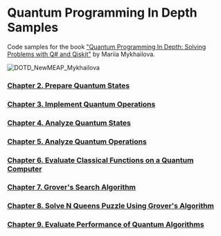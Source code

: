 # Quantum Programming In Depth Samples
Code samples for the book ["Quantum Programming In Depth: Solving Problems with Q# and Qiskit"](https://mng.bz/M1R7) by Mariia Mykhailova.

![DOTD_NewMEAP_Mykhailova](https://github.com/tcNickolas/quantum-programming-in-depth/assets/10113024/c927bf55-fd0a-4958-abc4-80ecd95428c1)

### [Chapter 2. Prepare Quantum States](./2_state_preparation/)

### [Chapter 3. Implement Quantum Operations](./3_unitary_implementation/)

### [Chapter 4. Analyze Quantum States](./4_analyze_states/)

### [Chapter 5. Analyze Quantum Operations](./5_analyze_operations/)

### [Chapter 6. Evaluate Classical Functions on a Quantum Computer](./6_reversible_computing/)

### [Chapter 7. Grover's Search Algorithm](./7_grovers_search/)

### [Chapter 8. Solve N Queens Puzzle Using Grover's Algorithm](./8_n_queens/)

### [Chapter 9. Evaluate Performance of Quantum Algorithms](./9_evaluate_performance/)